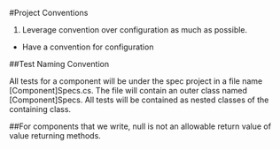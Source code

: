 ﻿#Project Conventions

1. Leverage convention over configuration as much as possible.
  * Have a convention for configuration

##Test Naming Convention

All tests for a component will be under the spec project in a file name [Component]Specs.cs. The file will contain an outer class named [Component]Specs. All tests will be contained as nested classes of the containing class.

##For components that we write, null is not an allowable return value of value returning methods.
